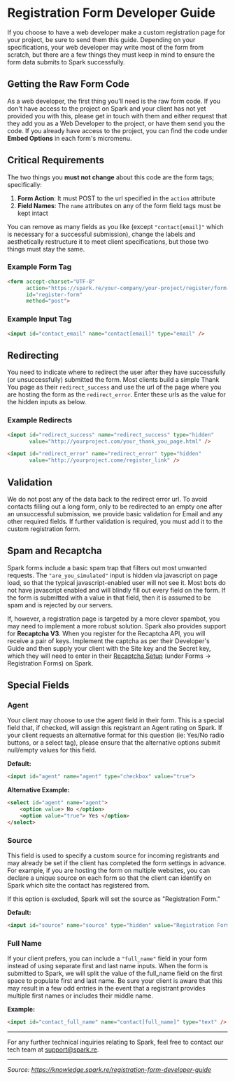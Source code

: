 # Registration Form Developer Guide

If you choose to have a web developer make a custom registration page for your project, be sure to send them this guide. Depending on your specifications, your web developer may write most of the form from scratch, but there are a few things they must keep in mind to ensure the form data submits to Spark successfully.

## Getting the Raw Form Code

As a web developer, the first thing you'll need is the raw form code. If you don't have access to the project on Spark and your client has not yet provided you with this, please get in touch with them and either request that they add you as a Web Developer to the project, or have them send you the code. If you already have access to the project, you can find the code under **Embed Options** in each form's micromenu.

## Critical Requirements

The two things you **must not change** about this code are the form tags; specifically:

1. **Form Action**: It must POST to the url specified in the `action` attribute
2. **Field Names**: The `name` attributes on any of the form field tags must be kept intact

You can remove as many fields as you like (except `"contact[email]"` which is necessary for a successful submission), change the labels and aesthetically restructure it to meet client specifications, but those two things must stay the same.

### Example Form Tag
```html
<form accept-charset="UTF-8"
      action="https://spark.re/your-company/your-project/register/form-id"
      id="register-form"
      method="post">
```

### Example Input Tag
```html
<input id="contact_email" name="contact[email]" type="email" />
```

## Redirecting

You need to indicate where to redirect the user after they have successfully (or unsuccessfully) submitted the form. Most clients build a simple Thank You page as their `redirect_success` and use the url of the page where you are hosting the form as the `redirect_error`. Enter these urls as the value for the hidden inputs as below.

### Example Redirects
```html
<input id="redirect_success" name="redirect_success" type="hidden"
       value="http://yourproject.com/your_thank_you_page.html" />

<input id="redirect_error" name="redirect_error" type="hidden"
       value="http://yourproject.come/register_link" />
```

## Validation

We do not post any of the data back to the redirect error url. To avoid contacts filling out a long form, only to be redirected to an empty one after an unsuccessful submission, we provide basic validation for Email and any other required fields. If further validation is required, you must add it to the custom registration form.

## Spam and Recaptcha

Spark forms include a basic spam trap that filters out most unwanted requests. The `"are_you_simulated"` input is hidden via javascript on page load, so that the typical javascript-enabled user will not see it. Most bots do not have javascript enabled and will blindly fill out every field on the form. If the form is submitted with a value in that field, then it is assumed to be spam and is rejected by our servers.

If, however, a registration page is targeted by a more clever spambot, you may need to implement a more robust solution. Spark also provides support for **Recaptcha V3**. When you register for the Recaptcha API, you will receive a pair of keys. Implement the captcha as per their Developer's Guide and then supply your client with the Site key and the Secret key, which they will need to enter in their [Recaptcha Setup](https://knowledge.spark.re/anti-spam) (under Forms → Registration Forms) on Spark.

## Special Fields

### Agent
Your client may choose to use the agent field in their form. This is a special field that, if checked, will assign this registrant an Agent rating on Spark. If your client requests an alternative format for this question (ie: Yes/No radio buttons, or a select tag), please ensure that the alternative options submit null/empty values for this field.

**Default:**
```html
<input id="agent" name="agent" type="checkbox" value="true">
```

**Alternative Example:**
```html
<select id="agent" name="agent">
    <option value> No </option>
    <option value="true"> Yes </option>
</select>
```

### Source
This field is used to specify a custom source for incoming registrants and may already be set if the client has completed the form settings in advance. For example, if you are hosting the form on multiple websites, you can declare a unique source on each form so that the client can identify on Spark which site the contact has registered from.

If this option is excluded, Spark will set the source as "Registration Form."

**Default:**
```html
<input id="source" name="source" type="hidden" value="Registration Form">
```

### Full Name
If your client prefers, you can include a `"full_name"` field in your form instead of using separate first and last name inputs. When the form is submitted to Spark, we will split the value of the full_name field on the first space to populate first and last name. Be sure your client is aware that this may result in a few odd entries in the event that a registrant provides multiple first names or includes their middle name.

**Example:**
```html
<input id="contact_full_name" name="contact[full_name]" type="text" />
```

---

For any further technical inquiries relating to Spark, feel free to contact our tech team at [support@spark.re](mailto:support@spark.re).

---
*Source: https://knowledge.spark.re/registration-form-developer-guide*